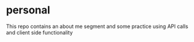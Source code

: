 # personal
This repo contains an about me segment and some practice using API calls and client side functionality
